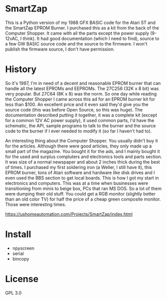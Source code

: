 # SmartZap

This is a Python version of my 1988 GFX BASIC code for the Atari ST and the SmartZap EPROM Burner. I purchased this as a kit from the back of the Computer Shopper. It came with all the parts except the power supply (9-12vAC, I think). It had good documentation (which I need to find), source to a few GW BASIC source code and the source to the firmware. I won't publish the firmware source, I don't have permission.

# History

So it's 1987, I'm in need of a decent and reasonable EPROM burner that can handle all the latest EPROMs and EEPROMs. The 27C256 (32K x 8 bit) was very popular. But 27C64 (8K x 8) was the norm. So one day while reading the Computer Shopper I came across this ad for an EPROM burner kit for less than $100. An excellent price and it even said they'd give you the source code (this was before Open Source, so this was huge). The documentation described putting it together, it was a complete kit (except for a common 12V AC power supply), it used common parts, I'd have the schematic, the API, sample programs to talk to the burner and the source code to the burner if I ever needed to modify it (so far I haven't had to).

An interesting thing about the Computer Shopper. You usually didn't buy it for the articles. Although there were good articles, they only made up a small part of the magazine. You bought it for the ads, and I mainly bought it for the used and surplus compluters and electronics tools and parts section. It was size of a normal newspaper and about 2 inches thick during the best of times. I purchased my first soldering iron (a Weller, I still have it), this EPROM burner, tons of Atari software and hardware like disk drives and I even used the BBS section to get local boards. This is how I got my start in electronics and computers. This was at a time when businesses were transitioning from minis to beige box, PCs that ran MS DOS. So a lot of them were dumping their old stuff. You could get a RGB monitor (slightly better than an old color TV) for half the price of a cheap green composite monitor. Those were interesting times.

https://ushomeautomation.com/Projects/SmartZap/index.html

# Install

- npyscreen
- serial
- bincopy

# License

GPL 3.0
